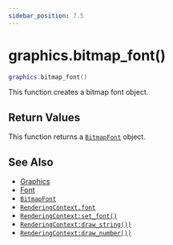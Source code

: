 ```yaml
---
sidebar_position: 7.5
---
```


# graphics.bitmap_font()
```lua
graphics.bitmap_font()
```
This function creates a bitmap font object.


## Return Values
This function returns a [`BitmapFont`](/libs/graphics/BitmapFont) object.

## See Also
- [Graphics](/guide/graphics)
- [Font](/guide/graphics#font)
- [`BitmapFont`](/libs/graphics/BitmapFont)
- [`RenderingContext.font`](/libs/graphics/RenderingContext/RenderingContext_font)
- [`RenderingContext:set_font()`](/libs/graphics/RenderingContext/RenderingContext-set_font)
- [`RenderingContext:draw_string())`](/libs/graphics/RenderingContext/RenderingContext-draw_string)
- [`RenderingContext:draw_number())`](/libs/graphics/RenderingContext/RenderingContext-draw_number)
